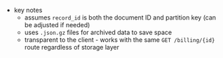 * key notes
    * assumes `record_id` is both the document ID and partition key (can be adjusted if needed)
    * uses `.json.gz` files for archived data to save space
    * transparent to the client - works with the same `GET /billing/{id}` route regardless of storage layer
